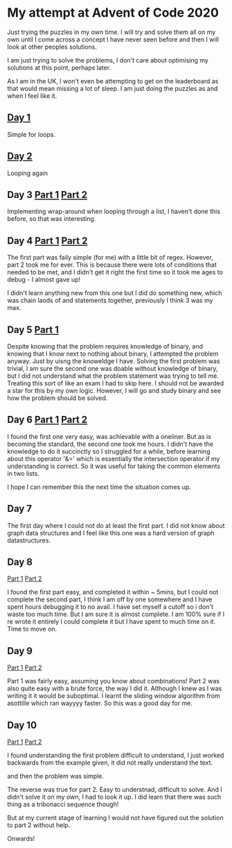 # My attempt at Advent of Code 2020

Just trying the puzzles in my own time. I will try and solve them all on my own until I come across a concept I have never seen before and then I will look at other peoples solutions.

I am just trying to solve the problems, I don't care about optimising my solutions at this point, perhaps later.

As I am in the UK, I won't even be attempting to get on the leaderboard as that would mean missing a lot of sleep. I am just doing the puzzles as and when I feel like it.

## [Day 1](#https://github.com/Jake-Jasper/AOC_2020/blob/main/day1_2.py)

Simple for loops.

## [Day 2](#https://github.com/Jake-Jasper/AOC_2020/blob/main/day2_2.py)

Looping again

## Day 3 [Part 1](#https://github.com/Jake-Jasper/AOC_2020/blob/main/D3_1.py) [Part 2](#https://github.com/Jake-Jasper/AOC_2020/blob/main/D3_2.py)

Implementing wrap-around when looping through a list, I haven't done this before, so that was interesting.

## Day 4 [Part 1](#https://github.com/Jake-Jasper/AOC_2020/blob/main/D4_1.py) [Part 2](#https://github.com/Jake-Jasper/AOC_2020/blob/main/D4_2.py)

The first part was faily simple (for me) with a little bit of regex. However, part 2 took me for ever. This is because there were lots of conditions that needed to be met, and I didn't get it right the first time so it took me ages to debug - I almost gave up!

I didn't learn anything new from this one but I did do something new, which was chain laods of and statements together, previously I think 3 was my max.

## Day 5  [Part 1](#https://github.com/Jake-Jasper/AOC_2020/blob/main/D5_1.py)

Despite knowing that the problem requires knowledge of binary, and knowing that I know next to nothing about binary, I attempted the problem anyway. Just by uisng the knoweldge I have. Solving the first problem was trivial, I am sure the second one was doable without knowledge of binary, but I did not understand what the problem statement was trying to tell me. Treating this sort of like an exam I had to skip here. I should not be awarded a star for this by my own logic. However, I will go and study binary and see how the problem should be solved.

## Day 6  [Part 1](#https://github.com/Jake-Jasper/AOC_2020/blob/main/D6_1.py) [Part 2](#https://github.com/Jake-Jasper/AOC_2020/blob/main/D6_2.py)

I found the first one very easy, was achievable with a oneliner. But as is becoming the standard, the second one took me hours. I didn't have the knowledge to do it succinctly so I struggled for a while, before learning about this operator '&=' which is essentially the intersection operator if my understanding is correct. So it was useful for taking the common elements in two lists.

I hope I can remember this the next time the situation comes up.

## Day 7

The first day where I could not do at least the first part. I did not know about graph data structures and I feel like this one was a hard version of graph datastructures.

## Day 8

[Part 1](https://github.com/Jake-Jasper/AOC_2020/blob/main/D8_1.py)  [Part 2](https://github.com/Jake-Jasper/AOC_2020/blob/main/D8_2.py)

I found the first part easy, and completed it within ~ 5mins, but I could not complete the second part, I think I am off by one somewhere and I have spent hours debugging it to no avail. I have set myself a cutoff so i don't waste too much time. But I am sure it is almost complete. I am 100% sure if I re wrote it entirely I could complete it but I have spent to much time on it. Time to move on.

## Day 9

[Part 1](https://github.com/Jake-Jasper/AOC_2020/blob/main/D9_1.py)  [Part 2](https://github.com/Jake-Jasper/AOC_2020/blob/main/D9_2.py)

Part 1 was fairly easy, assuming you know about combinations! Part 2 was also quite easy with a brute force, the way I did it. Although I knew as I was writing it it would be suboptimal. I learnt the sliding window algorithm from asottille which ran wayyyy faster. So this was a good day for me.

## Day 10
[Part 1](https://github.com/Jake-Jasper/AOC_2020/blob/main/D10_1.py)  [Part 2](https://github.com/Jake-Jasper/AOC_2020/blob/main/D10_2.py)

I found understanding the first problem difficult to understand, I just worked backwards from the example given, it did not really understand the text.

and then the problem was simple.

The reverse was true for part 2. Easy to understnad, difficult to solve. And I didn't solve it on my own, I had to look it up. I did learn that there was such thing as a tribonacci sequence though!

But at my current stage of learning I would not have figured out the solution to part 2 without help.

Onwards!
